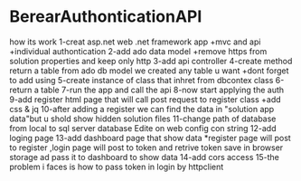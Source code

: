 # BerearAuthonticationAPI
 how its work
1-creat asp.net web .net framework app +mvc and api +individual authontication
2-add ado data model +remove https from solution properties and keep only http
3-add api controller 
4-create method return a table from ado db model we created any table u want +dont forget to add using 
5-create instance of class that inhret from dbcontex class 
6-return a table
7-run the app and call the api 
8-now start applying the auth
9-add register html page that will call post request to register class +add css & jq 
10-after adding a register we can find the data in "solution app data"but u shold show hidden solution files 
11-change path of database from local to sql server database Edite on web config con string 
12-add loging page
13-add dashboard page that show data
*register page will post to register ,login page will post to token and retrive token save in browser storage ad pass it to dashboard to show data
14-add cors access
15-the problem i faces is how to pass token in login by httpclient
